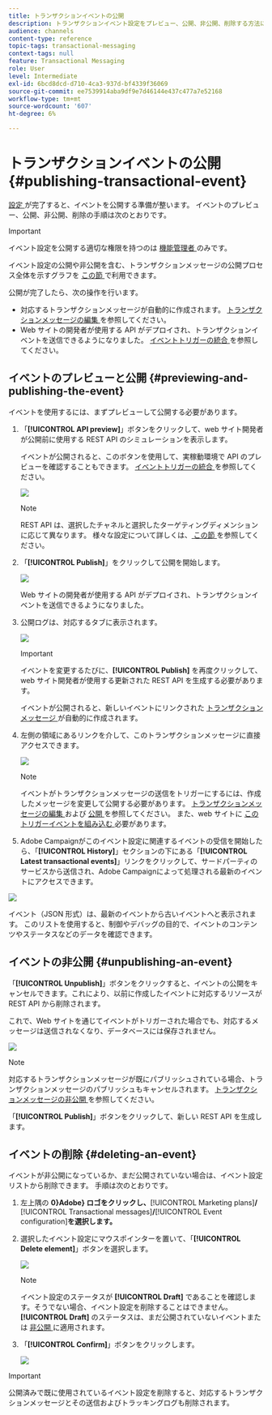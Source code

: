 ```yaml
---
title: トランザクションイベントの公開
description: トランザクションイベント設定をプレビュー、公開、非公開、削除する方法について説明します。
audience: channels
content-type: reference
topic-tags: transactional-messaging
context-tags: null
feature: Transactional Messaging
role: User
level: Intermediate
exl-id: 6bcd8dcd-d710-4ca3-937d-bf4339f36069
source-git-commit: ee7539914aba9df9e7d46144e437c477a7e52168
workflow-type: tm+mt
source-wordcount: '607'
ht-degree: 6%

---
```


# トランザクションイベントの公開 {#publishing-transactional-event}

[ 設定 ](../../channels/using/configuring-transactional-event.md) が完了すると、イベントを公開する準備が整います。 イベントのプレビュー、公開、非公開、削除の手順は次のとおりです。

>[!IMPORTANT]
>
>イベント設定を公開する適切な権限を持つのは [ 機能管理者 ](../../administration/using/users-management.md#functional-administrators) のみです。<!--being part of the **[!UICONTROL All]** [organizational unit](../../administration/using/organizational-units.md) -->

イベント設定の公開や非公開を含む、トランザクションメッセージの公開プロセス全体を示すグラフを [ この節 ](../../channels/using/publishing-transactional-message.md) で利用できます。

公開が完了したら、次の操作を行います。
* 対応するトランザクションメッセージが自動的に作成されます。 [ トランザクションメッセージの編集 ](../../channels/using/editing-transactional-message.md) を参照してください。
* Web サイトの開発者が使用する API がデプロイされ、トランザクションイベントを送信できるようになりました。 [ イベントトリガーの統合 ](../../channels/using/getting-started-with-transactional-msg.md#integrate-event-trigger) を参照してください。

## イベントのプレビューと公開 {#previewing-and-publishing-the-event}

イベントを使用するには、まずプレビューして公開する必要があります。

1. 「**[!UICONTROL API preview]**」ボタンをクリックして、web サイト開発者が公開前に使用する REST API のシミュレーションを表示します。

   イベントが公開されると、このボタンを使用して、実稼動環境で API のプレビューを確認することもできます。 [ イベントトリガーの統合 ](../../channels/using/getting-started-with-transactional-msg.md#integrate-event-trigger) を参照してください。

   ![](assets/message-center_api_preview.png)

   >[!NOTE]
   >
   >REST API は、選択したチャネルと選択したターゲティングディメンションに応じて異なります。 様々な設定について詳しくは、[ この節 ](../../channels/using/configuring-transactional-event.md#transactional-event-specific-configurations) を参照してください。

1. 「**[!UICONTROL Publish]**」をクリックして公開を開始します。

   ![](assets/message-center_pub.png)

   Web サイトの開発者が使用する API がデプロイされ、トランザクションイベントを送信できるようになりました。

1. 公開ログは、対応するタブに表示されます。

   ![](assets/message-center_logs.png)

   >[!IMPORTANT]
   >
   >イベントを変更するたびに、**[!UICONTROL Publish]** を再度クリックして、web サイト開発者が使用する更新された REST API を生成する必要があります。

   イベントが公開されると、新しいイベントにリンクされた [ トランザクションメッセージ ](../../channels/using/editing-transactional-message.md) が自動的に作成されます。

1. 左側の領域にあるリンクを介して、このトランザクションメッセージに直接アクセスできます。

   ![](assets/message-center_messagegeneration.png)

   >[!NOTE]
   >
   >イベントがトランザクションメッセージの送信をトリガーにするには、作成したメッセージを変更して公開する必要があります。 [ トランザクションメッセージの編集 ](../../channels/using/editing-transactional-message.md) および [ 公開 ](../../channels/using/publishing-transactional-message.md) を参照してください。 また、web サイトに [ このトリガーイベントを組み込む ](../../channels/using/getting-started-with-transactional-msg.md#integrate-event-trigger) 必要があります。

1. Adobe Campaignがこのイベント設定に関連するイベントの受信を開始したら、「**[!UICONTROL History]**」セクションの下にある「**[!UICONTROL Latest transactional events]**」リンクをクリックして、サードパーティのサービスから送信され、Adobe Campaignによって処理される最新のイベントにアクセスできます。

![](assets/message-center_latest-events.png)

イベント（JSON 形式）は、最新のイベントから古いイベントへと表示されます。 このリストを使用すると、制御やデバッグの目的で、イベントのコンテンツやステータスなどのデータを確認できます。

## イベントの非公開 {#unpublishing-an-event}

「**[!UICONTROL Unpublish]**」ボタンをクリックすると、イベントの公開をキャンセルできます。これにより、以前に作成したイベントに対応するリソースが REST API から削除されます。

これで、Web サイトを通じてイベントがトリガーされた場合でも、対応するメッセージは送信されなくなり、データベースには保存されません。

![](assets/message-center_unpublish.png)

>[!NOTE]
>
>対応するトランザクションメッセージが既にパブリッシュされている場合、トランザクションメッセージのパブリッシュもキャンセルされます。 [ トランザクションメッセージの非公開 ](../../channels/using/publishing-transactional-message.md#unpublishing-a-transactional-message) を参照してください。

「**[!UICONTROL Publish]**」ボタンをクリックして、新しい REST API を生成します。

<!--## Transactional messaging publication process {#transactional-messaging-pub-process}

The chart below illustrates the transactional messaging publication process.

![](assets/message-center_pub-process.png)

For more on publishing, pausing and unpublishing a transactional message, see [this section](../../channels/using/publishing-transactional-message.md).-->

## イベントの削除 {#deleting-an-event}

イベントが非公開になっているか、まだ公開されていない場合は、イベント設定リストから削除できます。 手順は次のとおりです。

1. 左上隅の **0&rbrace;Adobe&rbrace; ロゴをクリックし、**&#x200B;[!UICONTROL Marketing plans]&#x200B;**/**&#x200B;[!UICONTROL Transactional messages]&#x200B;**/**&#x200B;[!UICONTROL Event configuration]&#x200B;**を選択します。**
1. 選択したイベント設定にマウスポインターを置いて、「**[!UICONTROL Delete element]**」ボタンを選択します。

   ![](assets/message-center_delete-button.png)

   >[!NOTE]
   >
   >イベント設定のステータスが **[!UICONTROL Draft]** であることを確認します。そうでない場合、イベント設定を削除することはできません。 **[!UICONTROL Draft]** のステータスは、まだ公開されていないイベントまたは [ 非公開 ](#unpublishing-an-event) に適用されます。

1. 「**[!UICONTROL Confirm]**」ボタンをクリックします。

   ![](assets/message-center_delete-confirm.png)

>[!IMPORTANT]
>
>公開済みで既に使用されているイベント設定を削除すると、対応するトランザクションメッセージとその送信およびトラッキングログも削除されます。
